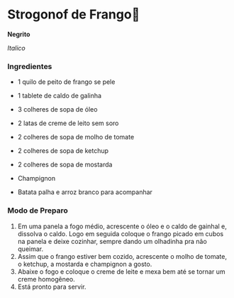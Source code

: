 # Strogonof de Frango:chicken: #



**Negrito**

*Italico*

### Ingredientes ###

- 1 quilo de peito de frango se pele

- 1 tablete de caldo de galinha

- 3 colheres de sopa de óleo

- 2 latas de creme de leito sem soro

- 2 colheres de sopa de molho de tomate

- 2 colheres de sopa de ketchup

- 2 colheres de sopa de mostarda

- Champignon

- Batata palha e arroz branco para acompanhar

  

  

### Modo de Preparo ###

1. Em uma panela  a fogo médio, acrescente o óleo e o  caldo de gainhal e, dissolva o caldo. Logo em seguida coloque o frango picado em cubos na panela e deixe cozinhar, sempre dando um olhadinha pra não queimar.
2. Assim que o frango estiver bem cozido, acrescente o molho de tomate, o ketchup, a mostarda e  champignon a gosto.
3. Abaixe o fogo e  coloque o creme de leite e mexa bem até se tornar um creme homogêneo. 
4. Está pronto para servir.
